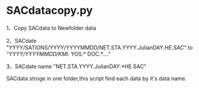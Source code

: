 # SACdatacopy.py
1、Copy SACdata to Newfolder data

2、SACdate "YYYY/SATIONS/YYYY/YYYYMMDD/NET.STA.YYYY.JulianDAY.*HE.SAC" to "YYYY/YYYYMMDD/KMI.* YOS.* DOC.*...."  

3、SACdate name "NET.STA.YYYY.JulianDAY.*HE.SAC"

SACdata stroge in one folder,this script find each data by it's data name.
